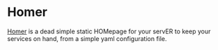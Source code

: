 # Homer

[Homer](https://github.com/bastienwirtz/homer) is a dead simple static HOMepage for your servER to keep your services on hand, from a simple yaml configuration file.
